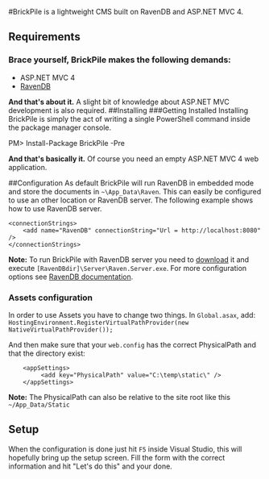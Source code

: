 #BrickPile is a lightweight CMS built on RavenDB and ASP.NET MVC 4.

## Requirements
### Brace yourself, BrickPile makes the following demands:
* ASP.NET MVC 4
* [RavenDB](http://ravendb.net/)

**And that's about it.** A slight bit of knowledge about ASP.NET MVC development is also required.
##Installing
###Getting Installed
Installing BrickPile is simply the act of writing a single PowerShell command inside the package manager console.

  PM> Install-Package BrickPile -Pre

**And that's basically it.** Of course you need an empty ASP.NET MVC 4 web application.

##Configuration
As default BrickPile will run RavenDB in embedded mode and store the documents in `~\App_Data\Raven`. This can easily be configured to use an other location or RavenDB server. The following example shows how to use RavenDB server.

	<connectionStrings>
		<add name="RavenDB" connectionString="Url = http://localhost:8080" />
	</connectionStrings>

**Note:** To run BrickPile with RavenDB server you need to [download](http://ravendb.net/download) it and execute `[RavenDBdir]\Server\Raven.Server.exe`. For more configuration options see [RavenDB documentation](http://ravendb.net/documentation).

### Assets configuration
In order to use Assets you have to change two things.
In `Global.asax`, add:
`HostingEnvironment.RegisterVirtualPathProvider(new NativeVirtualPathProvider());`

And then make sure that your `web.config` has the correct PhysicalPath and that the directory exist:

        <appSettings>
             <add key="PhysicalPath" value="C:\temp\static\" />
        </appSettings>

**Note:** The PhysicalPath can also be relative to the site root like this `~/App_Data/Static`

## Setup
When the configuration is done just hit `F5` inside Visual Studio, this will hopefully bring up the setup screen.
Fill the form with the correct information and hit "Let's do this" and your done.
 
